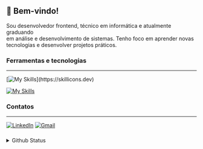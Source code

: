 ## 👋 Bem-vindo!
Sou desenvolvedor frontend, técnico em informática e atualmente graduando<br>em análise e desenvolvimento de sistemas. Tenho foco em aprender novas<br> tecnologias e desenvolver projetos práticos. <!-- Às vezes escrevo no <a href="https://dev.to/qustavoleite">Dev.to</a>.<br>Confira meus proejtos: <a href="">Portfolio</a>.-->

### Ferramentas e tecnologias
<hr>

[![My Skills](https://skillicons.dev/icons?i=html,css,tailwind,sass,js,react,typescript,next,)](https://skillicons.dev)

[![My Skills](https://skillicons.dev/icons?i=nodejs,express,mysql,git,docker,postman,figma,vite)](https://skillicons.dev)

### Contatos

<hr>

[![LinkedIn](https://skillicons.dev/icons?i=linkedin&perline=3)](https://www.linkedin.com/in/qustavoleite)
[![Gmail](https://skillicons.dev/icons?i=gmail&perline=3)](mailto:qustavoleite@gmail.com)

###

<details>
  <summary>Github Status</summary>
    <div align="start">
    <img height="200em" src="https://github-readme-stats.vercel.app/api/top-langs/?username=qustavoleite&layout=compact&theme=dark&hide_border=true" /> <img height="200em" src="https://github-readme-stats.vercel.app/api?username=qustavoleite&layout=compact&theme=dark&hide_border=true" />

  ![Profile views](https://komarev.com/ghpvc/?username=qustavoleite&color=000000)
  </div>
</details>
